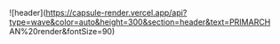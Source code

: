 ![header](https://capsule-render.vercel.app/api?type=wave&color=auto&height=300&section=header&text=PRIMARCH AN%20render&fontSize=90)

